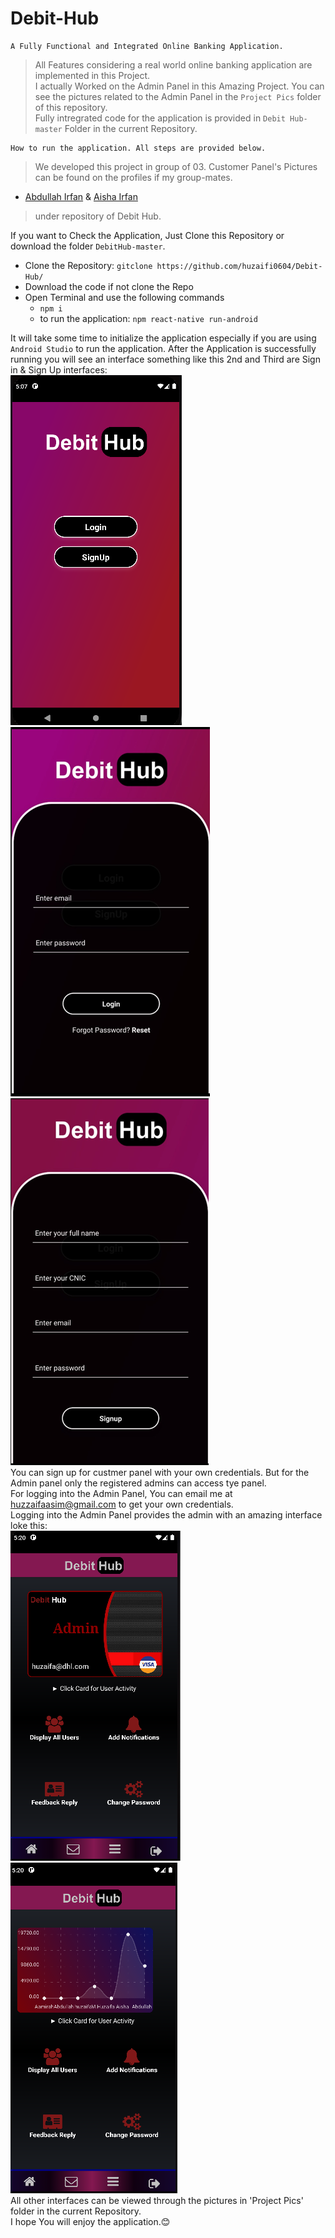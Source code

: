 # Debit-Hub
```
A Fully Functional and Integrated Online Banking Application.
```
> All Features considering a real world online banking application are implemented in this Project.  
> I actually Worked on the Admin Panel in this Amazing Project. You can see the pictures related to the Admin Panel in the `Project Pics` folder of this repository.  
> Fully intregrated code for the application is provided in `Debit Hub-master` Folder in the current Repository.  
```
How to run the application. All steps are provided below.
```
> We developed this project in group of 03. Customer Panel's Pictures can be found on the profiles if my group-mates.  
* [Abdullah Irfan](https://github.com/dingavinga1)      &      [Aisha Irfan](https://github.com/aishairfan)  
> under repository of Debit Hub.

If you want to Check the Application, Just Clone this Repository or download the folder `DebitHub-master`.
* Clone the Repository: `gitclone https://github.com/huzaifi0604/Debit-Hub/`
* Download the code if not clone the Repo
* Open Terminal and use the following commands
  - `npm i`
  - to run the application: `npm react-native run-android`  
  
It will take some time to initialize the application especially if you are using `Android Studio` to run the application. 
After the Application is successfully running you will see an interface something like this 2nd and Third are Sign in & Sign Up interfaces:  
![1st Interface](Project%20Pics/Screenshot_5.png)
![1st Interface](Project%20Pics/login.png)
![1st Interface](Project%20Pics/register.png)  
You can sign up for custmer panel with your own credentials. But for the Admin panel only the registered admins can access tye panel.  
For logging into the Admin Panel, You can email me at huzzaifaasim@gmail.com to get your own credentials.  
Logging into the Admin Panel provides the admin with an amazing interface loke this:  
![Admin Panel](Project%20Pics/Screenshot_2.png)
![Admin Panel](Project%20Pics/Screenshot_3.png)  
All other interfaces can be viewed through the pictures in 'Project Pics' folder in the current Repository.  
I hope You will enjoy the application.😊
